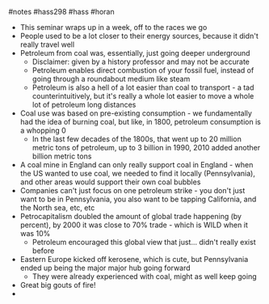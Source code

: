 #notes #hass298 #hass #horan

- This seminar wraps up in a week, off to the races we go
- People used to be a lot closer to their energy sources, because it didn't really travel well
- Petroleum from coal was, essentially, just going deeper underground
	- Disclaimer: given by a history professor and may not be accurate
	- Petroleum enables direct combustion of your fossil fuel, instead of going through a roundabout medium like steam
	- Petroleum is also a hell of a lot easier than coal to transport - a tad counterintuitively, but it's really a whole lot easier to move a whole lot of petroleum long distances
- Coal use was based on pre-existing consumption - we fundamentally had the idea of burning coal, but like, in 1800, petroleum consumption is a whopping 0
	- In the last few decades of the 1800s, that went up to 20 million metric tons of petroleum, up to 3 billion in 1990, 2010 added another billion metric tons
- A coal mine in England can only really support coal in England - when the US wanted to use coal, we needed to find it locally (Pennsylvania), and other areas would support their own coal bubbles
- Companies can't just focus on one petroleum strike - you don't just want to be in Pennsylvania, you also want to be tapping California, and the North sea, etc, etc
- Petrocapitalism doubled the amount of global trade happening (by percent), by 2000 it was close to 70% trade - which is WILD when it was 10%
	- Petroleum encouraged this global view that just... didn't really exist before
- Eastern Europe kicked off kerosene, which is cute, but Pennsylvania ended up being the major major hub going forward
	- They were already experienced with coal, might as well keep going
- Great big gouts of fire!
- 